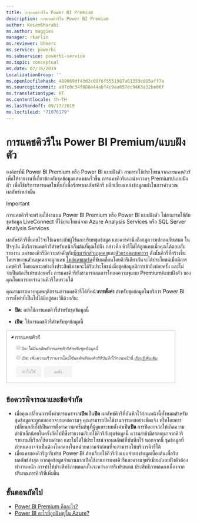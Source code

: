 ```yaml
---
title: การแคชคิวรีใน Power BI Premium
description: การแคชคิวรีใน Power BI Premium
author: KesemSharabi
ms.author: maggies
manager: rkarlin
ms.reviewer: bhmerc
ms.service: powerbi
ms.subservice: powerbi-service
ms.topic: conceptual
ms.date: 07/16/2019
LocalizationGroup: ''
ms.openlocfilehash: 489069df43d2c09f6f5551987a61353e095aff7a
ms.sourcegitcommit: a97c0c34f888e44abf4c9aa657ec9463a32be06f
ms.translationtype: HT
ms.contentlocale: th-TH
ms.lasthandoff: 09/17/2019
ms.locfileid: "71076179"
---
```

# <a name="query-caching-in-power-bi-premiumembedded"></a>การแคชคิวรีใน Power BI Premium/แบบฝังตัว

องค์กรที่มี Power BI Premium หรือ Power BI แบบฝังตัว สามารถใช้ประโยชนจาก*การแคชคิวรี*เพื่อให้รายงานที่เกี่ยวข้องกับชุดข้อมูลแสดงผลเร็วขึ้น การแคชคิวรีแนะนำความจุ Premium/แบบฝังตัว เพื่อใช้บริการการแคชในพื้นที่เพื่อรักษาผลลัพธ์คิวรี หลีกเลี่ยงแหล่งข้อมูลแฝงในการคำนวณผลลัพธ์เหล่านั้น

> [!IMPORTANT]
> การแคชคิวรีจะพร้อมใช้งานบน Power BI Premium หรือ Power BI แบบฝังตัว ไม่สามารถใช้กับชุดข้อมูล LiveConnect ที่ใช้ประโยชน์จาก Azure Analysis Services หรือ SQL Server Analysis Services

ผลลัพธ์คิวรีที่แคชไว้จะใช้เฉพาะกับผู้ใช้และบริบทชุดข้อมูล และควรคำนึงถึงกฎความปลอดภัยเสมอ ในปัจจุบัน มีบริการแคชคิวรีสำหรับหน้าเริ่มต้นที่คุณไปถึง กล่าวคือ คิวรีไม่ได้ถูกแคชเมื่อคุณโต้ตอบกับรายงาน แคชของคิวรีมีความสำคัญกับ[บุ๊กมาร์กส่วนบุคคล](consumer/end-user-bookmarks.md#personal-bookmarks)และ[ตัวกรองแบบถาวร](https://powerbi.microsoft.com/blog/announcing-persistent-filters-in-the-service/) ดังนั้นคิวรีที่สร้างขึ้นโดยรายงานส่วนบุคคลจะถูกแคช [ไทล์แดชบอร์ด](service-dashboard-tiles.md)ที่ขับเคลื่อนโดยคิวรีเดียวกันจะได้ประโยชน์เมื่อมีการแคชคิวรี โดยเฉพาะอย่างยิ่งประสิทธิภาพจะได้รับประโยชน์เมื่อชุดข้อมูลมีการเข้าถึงบ่อยครั้ง และไม่จำเป็นต้องรีเฟรชบ่อยครั้ง การแคชคิวรียังสามารถลดการโหลดความจุแบบ Premium/แบบฝังตัว ของคุณโดยการลดจำนวนคิวรีโดยรวมได้

คุณสามารถควบคุมพฤติกรรมการแคชคิวรี่ได้ที่หน้า**การตั้งค่า** สำหรับชุดข้อมูลในบริการ Power BI การตั้งค่าที่เป็นไปได้มีอยู่สองวิธีด้วยกัน:

- **ปิด**: อย่าใช้การแคชคิวรี่สำหรับชุดข้อมูลนี้

- **เปิด**: ใช้การแคชคิวรี่สำหรับชุดข้อมูลนี้

![กล่องโต้ตอบการแคชคิวรี](media/power-bi-query-caching/power-bi-query-caching.png)

## <a name="considerations-and-limitations"></a>ข้อควรพิจารณาและข้อจำกัด

- เมื่อคุณเปลี่ยนการตั้งค่าการแคชจาก**เปิด**เป็น**ปิด** ผลลัพธ์คิวรีที่บันทึกไว้ก่อนหน้านี้ทั้งหมดสำหรับชุดข้อมูลจะถูกลบออกจากแคชความจุ คุณสามารถปิดใช้งานการแคชอย่างชัดแจ้ง หรือโดยการเปลี่ยนกลับไปเป็นการตั้งค่าความจเริ่มต้นุที่ผู้ดูแลระบบตั้งค่าเป็น**ปิด** การปิดอาจก่อให้เกิดความล่าช้าเล็กน้อยในครั้งถัดไปที่ซึ่งรายงานเรียกใช้คิวรีกับชุดข้อมูลนี้ ความล่าช้ามีสาเหตุมาจากคิวรีรายงานที่เรียกใช้ตามคำขอ และไม่ได้ใช้ประโยชน์จากผลลัพธ์ที่บันทึกไว้ นอกจากนี้ ชุดข้อมูลที่กำหนดอาจจำเป็นต้องโหลดลงในหน่วยความจำก่อนที่จะสามารถให้บริการคิวรีได้
- เมื่อแคชของคิวรีถูกรีเฟรช Power BI ต้องเรียกใช้คิวรีกับแบบจำลองข้อมูลเบื้องต้นเพื่อรับผลลัพธ์ล่าสุด หากชุดข้อมูลจำนวนมากเปิดใช้งานการแคชคิวรีและความจุพรีเมียม/แบบฝังตัวต้องทำงานหนัก อาจทำให้ประสิทธิภาพลดลงในระหว่างการรีเฟรชแคช ประสิทธิภาพลดลงเนื่องจากปริมาณการคิวรีที่เพิ่มขึ้น

## <a name="next-steps"></a>ขั้นตอนถัดไป

* [Power BI Premium คืออะไร?](service-premium-what-is.md)
* [Power BI อะไรที่ถูกฝังอยู่ใน Azure?](developer/azure-pbie-what-is-power-bi-embedded.md)